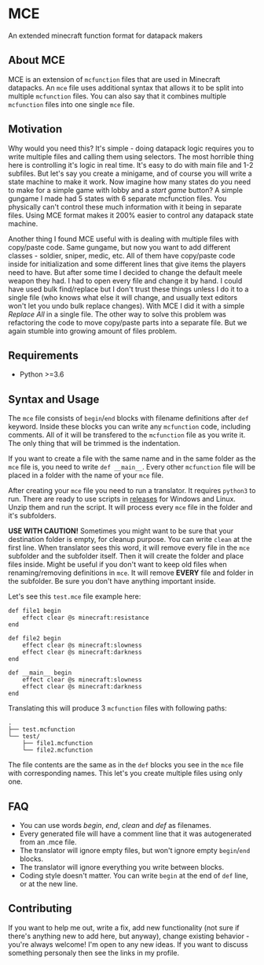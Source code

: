 # MCE

An extended minecraft function format for datapack makers

## About MCE

MCE is an extension of `mcfunction` files that are used in Minecraft datapacks. An `mce` file uses additional syntax that allows it to be split into multiple `mcfunction` files. You can also say that it combines multiple `mcfunction` files into one single `mce` file.

## Motivation

Why would you need this? It's simple - doing datapack logic requires you to write multiple files and calling them using selectors. The most horrible thing here is controlling it's logic in real time. It's easy to do with main file and 1-2 subfiles. But let's say you create a minigame, and of course you will write a state machine to make it work. Now imagine how many states do you need to make for a simple game with lobby and a *start game* button? A simple gungame I made had 5 states with 6 separate mcfunction files. You physically can't control these much information with it being in separate files. Using MCE format makes it 200% easier to control any datapack state machine.

Another thing I found MCE useful with is dealing with multiple files with copy/paste code. Same gungame, but now you want to add different classes - soldier, sniper, medic, etc. All of them have copy/paste code inside for initialization and some different lines that give items the players need to have. But after some time I decided to change the default meele weapon they had. I had to open every file and change it by hand. I could have used bulk find/replace but I don't trust these things unless I do it to a single file (who knows what else it will change, and usually text editors won't let you undo bulk replace changes). With MCE I did it with a simple *Replace All* in a single file. The other way to solve this problem was refactoring the code to move copy/paste parts into a separate file. But we again stumble into growing amount of files problem.

## Requirements

* Python >=3.6

## Syntax and Usage

The `mce` file consists of `begin`/`end` blocks with filename definitions after `def` keyword. Inside these blocks you can write any `mcfunction` code, including comments. All of it will be transfered to the `mcfunction` file as you write it. The only thing that will be trimmed is the indentation.

If you want to create a file with the same name and in the same folder as the `mce` file is, you need to write `def __main__`. Every other `mcfunction` file will be placed in a folder with the name of your `mce` file.

After creating your `mce` file you need to run a translator. It requires `python3` to run. There are ready to use scripts in [releases](https://github.com/benazarenko/MCE/releases) for Windows and Linux. Unzip them and run the script. It will process every `mce` file in the folder and it's subfolders.

**USE WITH CAUTION!**
Sometimes you might want to be sure that your destination folder is empty, for cleanup purpose. You can write `clean` at the first line. When translator sees this word, it will remove every file in the `mce` subfolder and the subfolder itself. Then it will create the folder and place files inside. Might be useful if you don't want to keep old files when renaming/removing definitions in `mce`.
It will remove **EVERY** file and folder in the subfolder. Be sure you don't have anything important inside.

Let's see this `test.mce` file example here:
```
def file1 begin
	effect clear @s minecraft:resistance
end

def file2 begin
	effect clear @s minecraft:slowness
	effect clear @s minecraft:darkness
end

def __main__ begin
	effect clear @s minecraft:slowness
	effect clear @s minecraft:darkness
end
```

Translating this will produce 3 `mcfunction` files with following paths:

```
.
├── test.mcfunction
└── test/
    ├── file1.mcfunction
    └── file2.mcfunction
```

The file contents are the same as in the `def` blocks you see in the `mce` file with corresponding names. This let's you create multiple files using only one.

## FAQ

* You can use words *begin*, *end*, *clean* and *def* as filenames.
* Every generated file will have a comment line that it was autogenerated from an .mce file.
* The translator will ignore empty files, but won't ignore empty `begin`/`end` blocks.
* The translator will ignore everything you write between blocks.
* Coding style doesn't matter. You can write `begin` at the end of `def` line, or at the new line.

## Contributing

If you want to help me out, write a fix, add new functionality (not sure if there's anything new to add here, but anyway), change existing behavior - you're always welcome! I'm open to any new ideas. If you want to discuss something personaly then see the links in my profile.